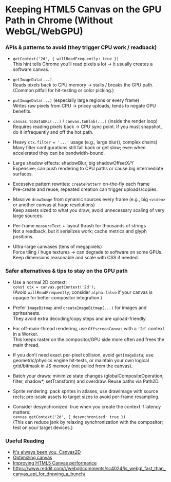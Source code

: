 # Keeping HTML5 Canvas on the GPU Path in Chrome (Without WebGL/WebGPU)

### APIs & patterns to avoid (they trigger CPU work / readback)

- `getContext('2d', { willReadFrequently: true })`<br>
This hint tells Chrome you’ll read pixels a lot -> it usually creates a software canvas.

- `getImageData(...)`<br>
Reads pixels back to CPU memory -> stalls / breaks the GPU path. (Common pitfall for hit-testing or color picking.)

- `putImageData(...)` (especially large regions or every frame)<br>
Writes raw pixels from CPU -> pricey uploads; tends to negate GPU benefits.

- `canvas.toDataURL(...)` / `canvas.toBlob(...)` (inside the render loop)<br>
Requires reading pixels back -> CPU sync point. If you must snapshot, do it infrequently and off the hot path.

- Heavy `ctx.filter = '...'` usage (e.g., large blur(), complex chains)<br>
Many filter configurations still fall back or get slow; even when accelerated they can be bandwidth-bound.

- Large shadow effects: shadowBlur, big shadowOffsetX/Y<br>
Expensive; can push rendering to CPU paths or cause big intermediate surfaces.

- Excessive pattern rewrites: `createPattern` on-the-fly each frame<br>
Pre-create and reuse; repeated creation can trigger uploads/copies.

- Massive `drawImage` from dynamic sources every frame (e.g., big `<video>` or another canvas at huge resolutions)<br>
Keep assets sized to what you draw; avoid unnecessary scaling of very large sources.

- Per-frame `measureText` + layout thrash for thousands of strings<br>
Not a readback, but it serializes work; cache metrics and glyph positions.

- Ultra-large canvases (tens of megapixels)<br>
Force tiling / huge textures -> can degrade to software on some GPUs. Keep dimensions reasonable and scale with CSS if needed.

### Safer alternatives & tips to stay on the GPU path

- Use a normal 2D context:<br>
`const ctx = canvas.getContext('2d');`<br>
(Avoid `willReadFrequently`; consider `alpha:false` if your canvas is opaque for better compositor integration.)

- Prefer `ImageBitmap` and `createImageBitmap(...)` for images and spritesheets.<br>
They avoid extra decoding/copy steps and are upload-friendly.

- For off-main-thread rendering, use `OffscreenCanvas` with a `'2d'` context in a Worker.<br>
This keeps raster on the compositor/GPU side more often and frees the main thread.

- If you don’t need exact per-pixel collision, avoid `getImageData`; use geometric/physics engine hit-tests, or maintain your own logical grid/bitmask in JS memory (not pulled from the canvas).

- Batch your draws: minimize state changes (globalCompositeOperation, filter, shadow*, setTransform) and overdraw. Reuse paths via Path2D.

- Sprite rendering: pack sprites in atlases, use drawImage with source rects; pre-scale assets to target sizes to avoid per-frame resampling.

- Consider desynchronized: true when you create the context if latency matters:<br>
`canvas.getContext('2d', { desynchronized: true })`<br>
(This can reduce jank by relaxing synchronization with the compositor; test on your target devices.)

### Useful Reading

- [It's always been you, Canvas2D](https://developer.chrome.com/blog/canvas2d/)
- [Optimizing canvas](https://developer.mozilla.org/en-US/docs/Web/API/Canvas_API/Tutorial/Optimizing_canvas)
- [Improving HTML5 Canvas performance](https://web.dev/articles/canvas-performance)
- https://www.reddit.com/r/webgl/comments/sc4024/is_webgl_fast_than_canvas_api_for_drawing_a_bunch/
